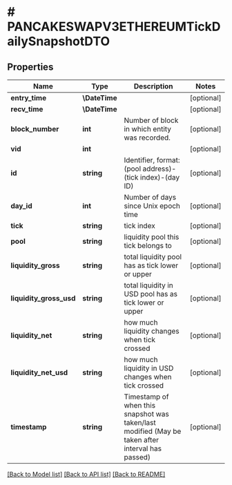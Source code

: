 # # PANCAKESWAPV3ETHEREUMTickDailySnapshotDTO

## Properties

Name | Type | Description | Notes
------------ | ------------- | ------------- | -------------
**entry_time** | **\DateTime** |  | [optional]
**recv_time** | **\DateTime** |  | [optional]
**block_number** | **int** | Number of block in which entity was recorded. | [optional]
**vid** | **int** |  | [optional]
**id** | **string** | Identifier, format: (pool address)-(tick index)-(day ID) | [optional]
**day_id** | **int** | Number of days since Unix epoch time | [optional]
**tick** | **string** | tick index | [optional]
**pool** | **string** | liquidity pool this tick belongs to | [optional]
**liquidity_gross** | **string** | total liquidity pool has as tick lower or upper | [optional]
**liquidity_gross_usd** | **string** | total liquidity in USD pool has as tick lower or upper | [optional]
**liquidity_net** | **string** | how much liquidity changes when tick crossed | [optional]
**liquidity_net_usd** | **string** | how much liquidity in USD changes when tick crossed | [optional]
**timestamp** | **string** | Timestamp of when this snapshot was taken/last modified (May be taken after interval has passed) | [optional]

[[Back to Model list]](../../README.md#models) [[Back to API list]](../../README.md#endpoints) [[Back to README]](../../README.md)
